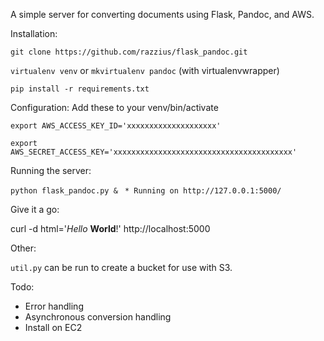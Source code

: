 A simple server for converting documents using Flask, Pandoc, and AWS.

Installation:

`git clone https://github.com/razzius/flask_pandoc.git`

`virtualenv venv` or `mkvirtualenv pandoc` (with virtualenvwrapper)

`pip install -r requirements.txt`

Configuration: Add these to your venv/bin/activate

`export AWS_ACCESS_KEY_ID='xxxxxxxxxxxxxxxxxxxx'`

`export AWS_SECRET_ACCESS_KEY='xxxxxxxxxxxxxxxxxxxxxxxxxxxxxxxxxxxxxxxx'`

Running the server:

`python flask_pandoc.py &`
` * Running on http://127.0.0.1:5000/`

Give it a go:

curl -d html='<i>Hello</i> <b>World</b>!' http://localhost:5000

Other:

`util.py` can be run to create a bucket for use with S3.

Todo:

- Error handling
- Asynchronous conversion handling
- Install on EC2
